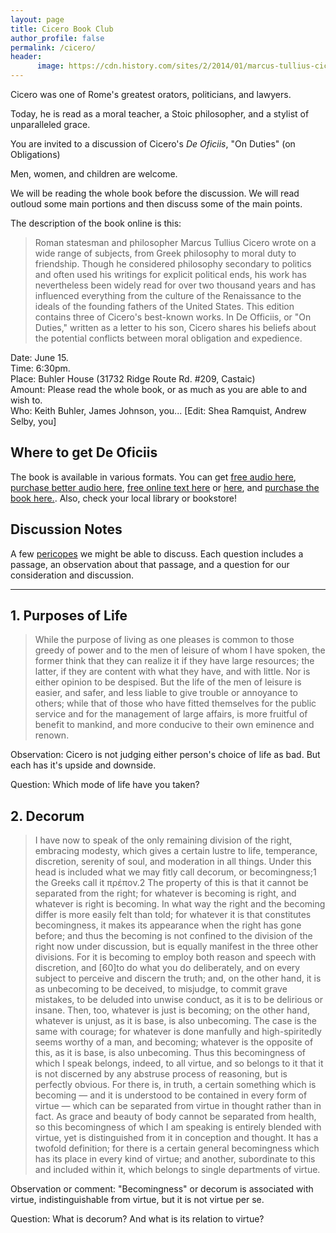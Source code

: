 ```yaml
---
layout: page
title: Cicero Book Club
author_profile: false
permalink: /cicero/
header:
      image: https://cdn.history.com/sites/2/2014/01/marcus-tullius-cicero-hero-H.jpeg
--- 
```



Cicero was one of Rome's greatest orators, politicians, and lawyers. 

Today, he is read as a moral teacher, a Stoic philosopher, and a stylist of unparalleled grace. 

You are invited to a discussion of Cicero's *De Oficiis*, "On Duties" (on Obligations)

Men, women, and children are welcome. 

We will be reading the whole book before the discussion. We will read outloud some main portions and then discuss some of the main points. 



The description of the book online is this: 

>Roman statesman and philosopher Marcus Tullius Cicero wrote on a wide range of subjects, from Greek philosophy to moral duty to friendship. Though he considered philosophy secondary to politics and often used his writings for explicit political ends, his work has nevertheless been widely read for over two thousand years and has influenced everything from the culture of the Renaissance to the ideals of the founding fathers of the United States. This edition contains three of Cicero's best-known works. In De Officiis, or "On Duties," written as a letter to his son, Cicero shares his beliefs about the potential conflicts between moral obligation and expedience.


Date: June 15.   
Time: 6:30pm.  
Place: Buhler House (31732 Ridge Route Rd. #209, Castaic)  
Amount: Please read the whole book, or as much as you are able to and wish to.   
Who: Keith Buhler, James Johnson, you... [Edit: Shea Ramquist, Andrew Selby, you] 


## Where to get De Oficiis

The book is available in various formats. You can get [free audio here](https://librivox.org/on-duties-by-marcus-tullius-cicero/), [purchase better audio here](http://amzn.to/2CIzLFJ), [free online text here](http://www.perseus.tufts.edu/hopper/text?doc=Cic.%20Off.) or [here](http://oll.libertyfund.org/titles/cicero-on-moral-duties-de-officiis), and [purchase the book here.](http://amzn.to/2CJk2pY). Also, check your local library or bookstore!



## Discussion Notes

A few [pericopes](https://www.google.com/search?q=pericope&rlz=1C5CHFA_enUS721US721&oq=pericope&aqs=chrome..69i57j0l5.1646j0j7&sourceid=chrome&ie=UTF-8) we might be able to discuss. Each question  includes a passage, an observation about that passage, and a question for our consideration and discussion. 


-------

## 1. Purposes of Life

> While the purpose of living as one pleases is common to those greedy of power and to the men of leisure of whom I have spoken, the former think that they can realize it if they have large resources; the latter, if they are content with what they have, and with little. Nor is either opinion to be despised. But the life of the men of leisure is easier, and safer, and less liable to give trouble or annoyance to others; while that of those who have fitted themselves for the public service and for the management of large affairs, is more fruitful of benefit to mankind, and more conducive to their own eminence and renown. 

Observation: Cicero is not judging either person's choice of life as bad. But each has it's upside and downside. 

Question: Which mode of life have you taken? 


## 2. Decorum
 
>I have now to speak of the only remaining division of the right, embracing modesty, which gives a certain lustre to life, temperance, discretion, serenity of soul, and moderation in all things. Under this head is included what we may fitly call decorum, or becomingness;1 the Greeks call it πρέπον.2 The property of this is that it cannot be separated from the right; for whatever is becoming is right, and whatever is right is becoming. In what way the right and the becoming differ is more easily felt than told; for whatever it is that constitutes becomingness, it makes its appearance when the right has gone before; and thus the becoming is not confined to the division of the right now under discussion, but is equally manifest in the three other divisions. For it is becoming to employ both reason and speech with discretion, and [60]to do what you do deliberately, and on every subject to perceive and discern the truth; and, on the other hand, it is as unbecoming to be deceived, to misjudge, to commit grave mistakes, to be deluded into unwise conduct, as it is to be delirious or insane. Then, too, whatever is just is becoming; on the other hand, whatever is unjust, as it is base, is also unbecoming. The case is the same with courage; for whatever is done manfully and high-spiritedly seems worthy of a man, and becoming; whatever is the opposite of this, as it is base, is also unbecoming. Thus this becomingness of which I speak belongs, indeed, to all virtue, and so belongs to it that it is not discerned by any abstruse process of reasoning, but is perfectly obvious. For there is, in truth, a certain something which is becoming — and it is understood to be contained in every form of virtue — which can be separated from virtue in thought rather than in fact. As grace and beauty of body cannot be separated from health, so this becomingness of which I am speaking is entirely blended with virtue, yet is distinguished from it in conception and thought. It has a twofold definition; for there is a certain general becomingness which has its place in every kind of virtue; and another, subordinate to this and included within it, which belongs to single departments of virtue.

Observation or comment: "Becomingness" or decorum is associated with virtue, indistinguishable from virtue, but it is not virtue per se. 

Question: What is decorum? And what is its relation to virtue? 


